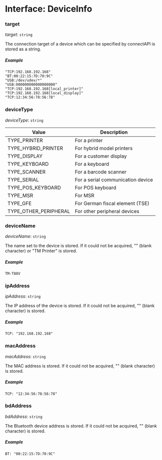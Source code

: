 # Interface: DeviceInfo


### target

*target*: `string`

The connection target of a device which can be specified by connectAPI is stored as a string.

##### Example
```
"TCP:192.168.192.168"
"BT:00:22:15:7D:70:9C"
"USB:/dev/udev/*"
"USB:000000000000000000"
"TCP:192.168.192.168[local_printer]"
"TCP:192.168.192.168[local_display]"
"TCP:12:34:56:78:56:78"
```


### deviceType

*deviceType*: `string`

| **Value** | **Description** |
| --- | --- |
| TYPE_PRINTER |  For a printer |
| TYPE_HYBRID_PRINTER |  For hybrid model printers |
| TYPE_DISPLAY |  For a customer display |
| TYPE_KEYBOARD |  For a keyboard |
| TYPE_SCANNER |  For a barcode scanner |
| TYPE_SERIAL |  For a serial communication device |
| TYPE_POS_KEYBOARD |  For POS keyboard |
| TYPE_MSR |  For MSR |
| TYPE_GFE |  For German fiscal element (TSE) |
| TYPE_OTHER_PERIPHERAL |  For other peripheral devices |

### deviceName

*deviceName*: `string`

The name set to the device is stored.
If it could not be acquired, "" (blank character) or "TM Printer" is stored.

##### Example
`TM-T88V`


### ipAddress

*ipAddress*: `string`

The IP address of the device is stored.
If it could not be acquired, "" (blank character) is stored.

##### Example

`TCP: "192.168.192.168"`

### macAddress

*macAddress*: `string`

The MAC address is stored.
If it could not be acquired, "" (blank character) is stored.

##### Example

`TCP: "12:34:56:78:56:78"`


### bdAddress

*bdAddress*: `string`

The Bluetooth device address is stored.
If it could not be acquired, "" (blank character) is stored.

##### Example

`BT: "00:22:15:7D:70:9C"`
